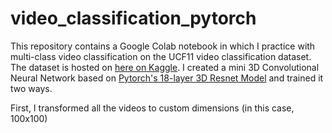 # video_classification_pytorch

This repository contains a Google Colab notebook in which I practice with multi-class video classification on the UCF11 video classification dataset. The dataset is hosted on [here on Kaggle](https://www.kaggle.com/datasets/khanhvudo72/ucf11updated). I created a mini 3D Convolutional Neural Network based on [Pytorch's 18-layer 3D Resnet Model](https://pytorch.org/vision/main/models/generated/torchvision.models.video.r3d_18.html) and trained it two ways. 

First, I transformed all the videos to custom dimensions (in this case, 100x100) 
